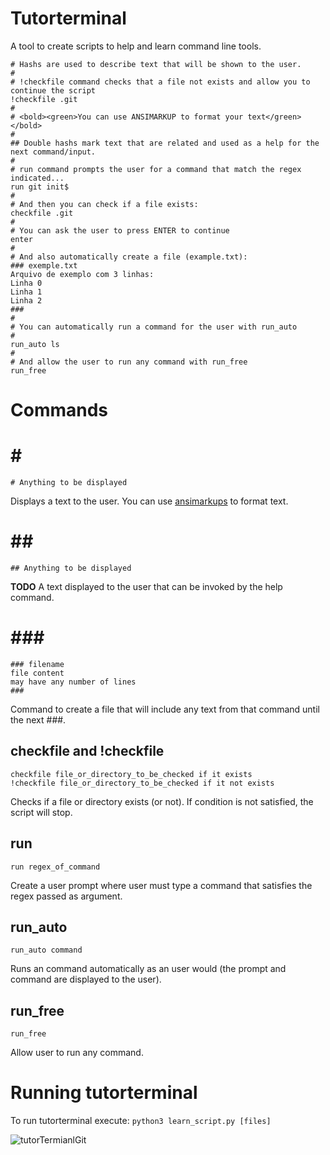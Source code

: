 # Tutorterminal

A tool to create scripts to help and learn command line tools.

```text
# Hashs are used to describe text that will be shown to the user.
#
# !checkfile command checks that a file not exists and allow you to continue the script
!checkfile .git
#
# <bold><green>You can use ANSIMARKUP to format your text</green></bold>
#
## Double hashs mark text that are related and used as a help for the next command/input.
#
# run command prompts the user for a command that match the regex indicated...
run git init$
#
# And then you can check if a file exists:
checkfile .git
#
# You can ask the user to press ENTER to continue
enter
#
# And also automatically create a file (example.txt):
### exemple.txt
Arquivo de exemplo com 3 linhas:
Linha 0
Linha 1
Linha 2
###
#
# You can automatically run a command for the user with run_auto
#
run_auto ls
#
# And allow the user to run any command with run_free
run_free 
```


# Commands

# \#

```
# Anything to be displayed
```

Displays a text to the user. You can use [ansimarkups](https://github.com/gvalkov/python-ansimarkup) to format text.

# \##
```
## Anything to be displayed
```
**TODO** A text displayed to the user that can be invoked by the help command.


# \###
```
### filename
file content
may have any number of lines
###
```
Command to create a file that will include any text from that command until the next \###.


## checkfile and !checkfile
```
checkfile file_or_directory_to_be_checked if it exists
!checkfile file_or_directory_to_be_checked if it not exists
```
Checks if a file or directory exists (or not). If condition is not satisfied, the script will stop.

## run
```
run regex_of_command
```
Create a user prompt where user must type a command that satisfies the regex passed as argument.

## run_auto
```
run_auto command
```
Runs an command automatically as an user would (the prompt and command are displayed to the user).

## run_free
```
run_free
```
Allow user to run any command.

# Running tutorterminal
To run tutorterminal execute: 
``` python3 learn_script.py [files] ```

![tutorTermianlGit](https://user-images.githubusercontent.com/38442139/75818262-4fd3e680-5d77-11ea-830f-7734a4748b59.gif)
